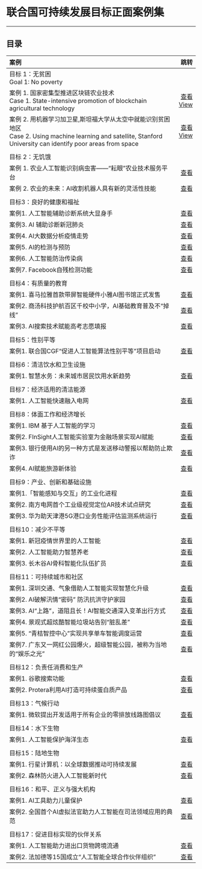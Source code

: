 # 联合国可持续发展目标正面案例集

----------

## 目录

| 案例|  跳转 | 
| :-----| ----: | 
| 目标 1：无贫困 <br/>Goal 1: No poverty|  | 
| 案例 1. 国家密集型推进区块链农业技术<br/>Case 1. State-intensive promotion of blockchain agricultural technology | [查看](case/1/1.md) <br/>[View](case/1/en_1.md)| 
| 案例 2. 用机器学习加卫星,斯坦福大学从太空中就能识别贫困地区<br/>Case 2. Using machine learning and satellite, Stanford University can identify poor areas from space | [查看](case/1/2.md) <br/>[View](case/1/en_2.md) | 
|  |  | 
| 目标 2：无饥饿 |  | 
| 案例 1. 农业人工智能识别病虫害——“耘眼”农业技术服务平台 | [查看](case/2/1.md) | 
| 案例 2. 农业的未来：AI收割机器人具有新的灵活性技能 | [查看](case/2/2.md) | 
|  |  | 
| 目标3：良好的健康和福祉|  | 
| 案例1. 人工智能辅助诊断系统大显身手 | [查看](case/3/1.md) | 
| 案例3. AI 辅助诊断新冠肺炎 | [查看](case/3/3.md) | 
| 案例4. AI大数据分析疫情走势 | [查看](case/3/4.md) | 
| 案例5. AI的检测与预防 | [查看](case/3/5.md) | 
| 案例6. 人工智能防治传染病 | [查看](case/3/6.md) | 
| 案例7. Facebook自残检测功能 | [查看](case/3/7.md) | 
|  |  | 
| 目标4：有质量的教育|  | 
| 案例1. 喜马拉雅首款带屏智能硬件小雅AI图书馆正式发售 | [查看](case/4/1.md) | 
| 案例2. 商汤科技护航百区千校中小学，AI基础教育普及不“掉线” | [查看](case/4/2.md) | 
| 案例3. AI搜索技术赋能高考志愿填报 | [查看](case/4/3.md) | 
|  |  | 
| 目标5：性别平等|  | 
| 案例1. 联合国CGF“促进人工智能算法性别平等”项目启动 | [查看](case/5/1.md) | 
|  |  | 
| 目标6：清洁饮水和卫生设施|  | 
| 案例1. 智慧水务：未来城市居民饮用水新趋势 | [查看](case/6/1.md) | 
|  |  | 
| 目标7：经济适用的清洁能源|  | 
| 案例1. 人工智能快速融入电网 | [查看](case/7/1.md) | 
|  |  | 
| 目标8：体面工作和经济增长|  | 
| 案例1. IBM 基于人工智能的学习| [查看](case/8/1.md) | 
| 案例2. FInSight人工智能实验室为金融场景实现AI赋能| [查看](case/8/2.md) | 
| 案例3. 银行使用AI的另一种方式是发送移动警报以帮助防止欺诈| [查看](case/8/3.md) | 
| 案例4. AI赋能旅游新体验| [查看](case/8/4.md) | 
|  |  | 
| 目标9：产业、创新和基础设施|  | 
| 案例1.「智能感知与交互」的工业化进程| [查看](case/9/1.md) | 
| 案例2. 南方电网首个工业级视觉定位AR技术试点研究| [查看](case/9/2.md) | 
| 案例3. 华为助天津港5G港口业务性能评估监测系统运行| [查看](case/9/3.md) | 
|  |  | 
| 目标10：减少不平等|  | 
| 案例1. 新冠疫情世界里的人工智能| [查看](case/10/1.md) | 
| 案例2. 人工智能助力智慧养老| [查看](case/10/2.md) | 
| 案例3. 长木谷AI骨科智能化队伍扩员| [查看](case/10/3.md) | 
|  |  | 
| 目标11：可持续城市和社区|  | 
| 案例1. 深圳交通、气象借助人工智能实现智慧化升级 | [查看](case/11/1.md) | 
| 案例2. AI破解汛情“密码” 防汛抗洪守护家园 | [查看](case/11/2.md) | 
| 案例3. AI“上路”，道阻且长！AI智能交通深入变革出行方式 | [查看](case/11/3.md) | 
| 案例4. 景观式超炫酷智能垃圾站告别“脏乱差” | [查看](case/11/4.md) | 
| 案例5. “青桔智控中心”实现共享单车智能调度运营 | [查看](case/11/5.md) | 
| 案例7. 广东又一网红公园爆火，超级智能公园，被称为当地的“娱乐之光” | [查看](case/11/7.md) 
|  |  | 
| 目标12：负责任消费和生产 |  | 
| 案例1. 谷歌搜索功能 | [查看](case/12/1.md) | 
| 案例2. Protera利用AI打造可持续蛋白质产品 | [查看](case/12/2.md) | 
|  |  | 
| 目标13：气候行动 |  | 
| 案例1. 微软提出开发适用于所有企业的零排放线路图倡议 | [查看](case/13/1.md) | 
|  |  | 
| 目标14：水下生物 |  | 
| 案例1. 人工智能保护海洋生态 | [查看](case/14/1.md) | 
|  |  | 
| 目标15：陆地生物 |  | 
| 案例1. 行星计算机：以全球数据推动可持续发展 | [查看](case/15/1.md) | 
| 案例2. 森林防火进入人工智能新时代 | [查看](case/15/2.md) | 
|  |  | 
| 目标16：和平、正义与强大机构 |  | 
| 案例1. AI工具助力儿童保护 | [查看](case/16/1.md) | 
| 案例2. 全国首个AI虚拟法官助力人工智能在司法领域应用的典范 | [查看](case/16/2.md) | 
|  |  | 
| 目标17：促进目标实现的伙伴关系 |  | 
| 案例1. 人工智能助力进出口货物跨境流通 | [查看](case/17/1.md) | 
| 案例2. 法加德等15国成立“人工智能全球合作伙伴组织” | [查看](case/17/2.md) | 
